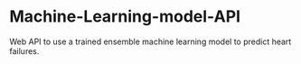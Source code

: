 # Machine-Learning-model-API
Web API to use a trained ensemble machine learning model to predict heart failures.
